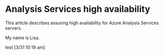 # Analysis Services high availability

This article describes assuring high availability for Azure Analysis Services servers. 

My name is Lisa.

test [3/31 10:19 am]
